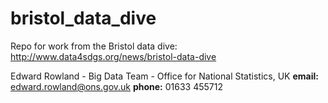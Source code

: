 # bristol_data_dive
Repo for work from the Bristol data dive: http://www.data4sdgs.org/news/bristol-data-dive

Edward Rowland - Big Data Team - Office for National Statistics, UK
**email:** edward.rowland@ons.gov.uk
**phone:** 01633 455712
